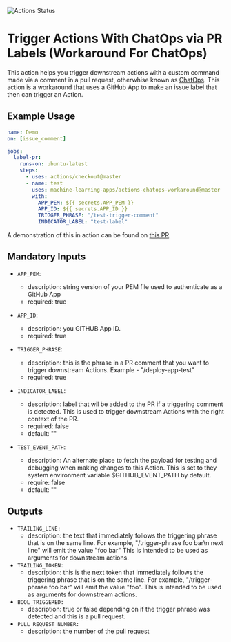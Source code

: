 ![Actions Status](https://github.com/machine-learning-apps/actions-chatops-workaround/workflows/Tests/badge.svg)

# Trigger Actions With ChatOps via PR Labels (Workaround For ChatOps)

This action helps you trigger downstream actions with a custom command made via a comment in a pull request, otherwhise known as [ChatOps](https://www.pagerduty.com/blog/what-is-chatops/).  This action is a workaround that uses a GitHub App to make an issue label that then can trigger an Action.

## Example Usage

```yaml
name: Demo
on: [issue_comment]

jobs:
  label-pr:
    runs-on: ubuntu-latest
    steps:
      - uses: actions/checkout@master
      - name: test
        uses: machine-learning-apps/actions-chatops-workaround@master
        with:
          APP_PEM: ${{ secrets.APP_PEM }}
          APP_ID: ${{ secrets.APP_ID }}
          TRIGGER_PHRASE: "/test-trigger-comment"
          INDICATOR_LABEL: "test-label"
```

A demonstration of this in action can be found on [this PR](https://github.com/machine-learning-apps/actions-chatops-workaround/pull/2).

## Mandatory Inputs

  - `APP_PEM`:
    - description: string version of your PEM file used to authenticate as a GitHub App
    - required: true

  - `APP_ID`:
    - description: you GITHUB App ID.
    - required: true

  - `TRIGGER_PHRASE`:
    - description: this is the phrase in a PR comment that you want to trigger downstream Actions.  Example - "/deploy-app-test"
    - required: true

  - `INDICATOR_LABEL`:
    - description: label that wil be added to the PR if a triggering comment is detected.  This is used to trigger downstream Actions with the right context of the PR.
    - required: false
    - default: ""

  - `TEST_EVENT_PATH`:
    - description: An alternate place to fetch the payload for testing and debugging when making changes to this Action.  This is set to they system environment variable $GITHUB_EVENT_PATH by default.
    - require: false
    - default: ""


## Outputs

 - `TRAILING_LINE:`
    - description: the text that immediately follows the triggering phrase that is on the same line.  For example,  "/trigger-phrase foo bar\n next line" will emit the value "foo bar" This is intended to be used as arguments for downstream actions.
 - `TRAILING_TOKEN:`
    - description: this is the next token that immediately follows the triggering phrase that is on the same line.  For example,  "/trigger-phrase foo bar" will emit the value "foo". This is intended to be used as arguments for downstream actions.
 - `BOOL_TRIGGERED:`
    - description: true or false depending on if the trigger phrase was detected and this is a pull request.
 - `PULL_REQUEST_NUMBER:`
    - description: the number of the pull request
